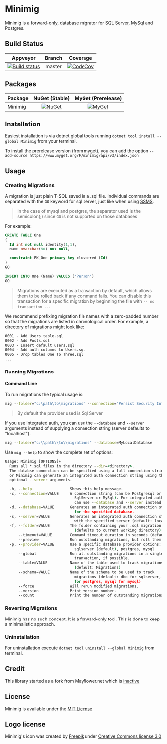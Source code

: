 # Minimig

Minimig is a forward-only, database migrator for SQL Server, MySql and Postgres.

## Build Status

| Appveyor  | Branch | Coverage |
| :---:     | :---: | :--: |
| [![Build status][build-master-img]][build-master] | master | [![CodeCov][codecov-master-img]][codecov-master] |

## Packages

Package | NuGet (Stable) | MyGet (Prerelease)
| :--- | :---: | :---: |
| Minimig | [![NuGet][nuget-mig-img]][nuget-mig] | [![MyGet][myget-mig-img]][myget-mig] |

## Installation

Easiest installation is via dotnet global tools running `dotnet tool install --global Minimig` from your terminal.

To install the prerelease version (from myget), you can add the option `--add-source https://www.myget.org/F/minimig/api/v3/index.json`

## Usage

### Creating Migrations

A migration is just plain T-SQL saved in a .sql file. Individual commands are separated with the `GO` keyword for sql server, just like when using [SSMS](https://msdn.microsoft.com/en-us/library/mt238290.aspx). 

> In the case of mysql and postgres, the separator used is the semicolon(;) since `GO` is not supported on those databases

For example:

```sql
CREATE TABLE One
(
  Id int not null identity(1,1),
  Name nvarchar(50) not null,
  
  constraint PK_One primary key clustered (Id)
)
GO

INSERT INTO One (Name) VALUES ('Person')
GO
```

> Migrations are executed as a transaction by default, which allows them to be rolled back if any command fails. You can disable this transaction for a specific migration by beginning the file with `-- no transaction --`.

We recommend prefixing migration file names with a zero-padded number so that the migrations are listed in chronological order. For example, a directory of migrations might look like:

``` cmd
0001 - Add Users table.sql
0002 - Add Posts.sql
0003 - Insert default users.sql
0004 - Add auth columns to Users.sql
0005 - Drop tables One To Three.sql
...
```

### Running Migrations

#### Command Line

To run migrations the typical usage is:

``` cmd
mig --folder="c:\path\to\migrations" --connection="Persist Security Info=False;Integrated Security=true;Initial Catalog=MyDatabase;server=localhost"
```
> By default the provider used is Sql Server

If you use integrated auth, you can use the `--database` and `--server` arguments instead of supplying a connection string (server defaults to "localhost").

``` cmd
mig --folder="c:\\path\\to\\migrations" --database=MyLocalDatabase
```

Use `mig --help` to show the complete set of options:

``` cmd
Usage: Minimig [OPTIONS]+
  Runs all *.sql files in the directory --dir=<directory>.
  The databse connection can be specified using a full connection string with --connection,
  or Minimig can generate an integrated auth connection string using the --database and
  optional --server arguments.

  -h, --help                 Shows this help message.
  -c, --connection=VALUE     A connection string (can be Postgresql or 
                               SqlServer or MySql). For integrated auth, you 
                               can use --database and --server instead.
  -d, --database=VALUE       Generates an integrated auth connection string 
                               for the specified database.
  -s, --server=VALUE         Generates an integrated auth connection string 
                               with the specified server (default: localhost).
  -f, --folder=VALUE         The folder containing your .sql migration files 
                               (defaults to current working directory).
      --timeout=VALUE        Command timeout duration in seconds (default: 30)
      --preview              Run outstanding migrations, but roll them back.
  -p, --provider=VALUE       Use a specific database provider options: 
                               sqlserver (default), postgres, mysql
      --global               Run all outstanding migrations in a single 
                               transaction, if possible.
      --table=VALUE          Name of the table used to track migrations 
                               (default: Migrations)
      --schema=VALUE         Name of the schema to be used to track 
                               migrations (default: dbo for sqlserver, public 
                               for postgres, mysql for mysql)
      --force                Will rerun modified migrations.
      --version              Print version number.
      --count                Print the number of outstanding migrations.
```

### Reverting Migrations

Minimig has no such concept. It is a forward-only tool. This is done to keep a minimalistic approach.

### Uninstallation

For uninstallation execute `dotnet tool uninstall --global Minimig` from terminal.

## Credit

This library started as a fork from Mayflower.net which is [inactive](https://github.com/bretcope/Mayflower.NET)

## License

Minimig is available under the [MIT License](https://github.com/Jaxelr/Minimig/blob/master/LICENSE)

## Logo license

Minimig's icon was created by [Freepik](https://www.freepik.com/) under [Creative Commons license 3.0](http://creativecommons.org/licenses/by/3.0/)

[build-master-img]: https://ci.appveyor.com/api/projects/status/t7e2n08lgqb4jvui/branch/master?svg=true
[build-master]: https://ci.appveyor.com/project/Jaxelr/minimig/branch/master
[nuget-mig-img]: https://img.shields.io/nuget/v/Minimig.svg
[nuget-mig]: https://www.nuget.org/packages/Minimig
[myget-mig-img]: https://img.shields.io/myget/minimig/v/Minimig.svg
[myget-mig]: https://www.myget.org/feed/minimig/package/nuget/Minimig
[codecov-master-img]: https://codecov.io/gh/Jaxelr/Minimig/branch/master/graph/badge.svg
[codecov-master]: https://codecov.io/gh/Jaxelr/Minimig/branch/master
